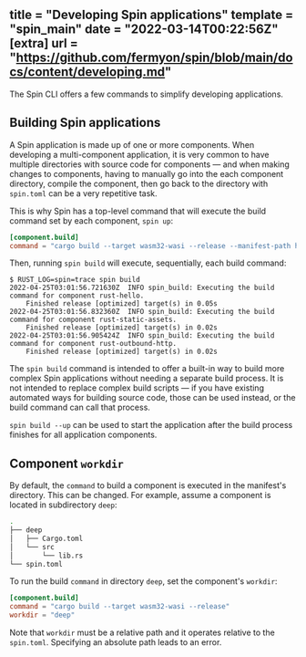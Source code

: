 title = "Developing Spin applications"
template = "spin_main"
date = "2022-03-14T00:22:56Z"
[extra]
url = "https://github.com/fermyon/spin/blob/main/docs/content/developing.md"
---

The Spin CLI offers a few commands to simplify developing applications.

## Building Spin applications

A Spin application is made up of one or more components. When developing a
multi-component application, it is very common to have multiple directories with
source code for components — and when making changes to components, having to
manually go into the each component directory, compile the component, then go
back to the directory with `spin.toml` can be a very repetitive task.

This is why Spin has a top-level command that will execute the build command
set by each component, `spin up`:

```toml
[component.build]
command = "cargo build --target wasm32-wasi --release --manifest-path http-rust/Cargo.toml"
```

Then, running `spin build` will execute, sequentially, each build command:

```
$ RUST_LOG=spin=trace spin build
2022-04-25T03:01:56.721630Z  INFO spin_build: Executing the build command for component rust-hello.
    Finished release [optimized] target(s) in 0.05s
2022-04-25T03:01:56.832360Z  INFO spin_build: Executing the build command for component rust-static-assets.
    Finished release [optimized] target(s) in 0.02s
2022-04-25T03:01:56.905424Z  INFO spin_build: Executing the build command for component rust-outbound-http.
    Finished release [optimized] target(s) in 0.02s
```

The `spin build` command is intended to offer a built-in way to build more complex
Spin applications without needing a separate build process.
It is not intended to replace complex build scripts — if
you have existing automated ways for building source code, those can be used
instead, or the build command can call that process.

`spin build --up` can be used to start the application after the build process
finishes for all application components.

## Component `workdir`

By default, the `command` to build a component is executed in the manifest's
directory. This can be changed. For example, assume a component is located in
subdirectory `deep`:

```bash
.
├── deep
│   ├── Cargo.toml
│   └── src
│       └── lib.rs
└── spin.toml
```

To run the build `command` in directory `deep`, set the component's `workdir`:

```toml
[component.build]
command = "cargo build --target wasm32-wasi --release"
workdir = "deep"
```

Note that `workdir` must be a relative path and it operates relative to the
`spin.toml`. Specifying an absolute path leads to an error.
